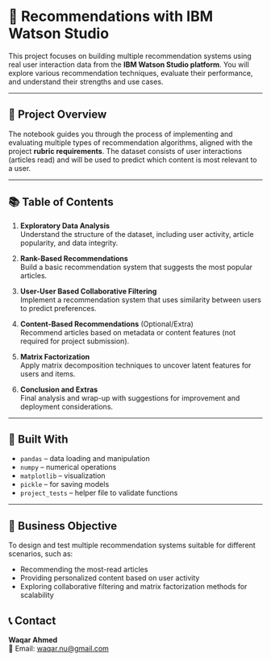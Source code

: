 # 🤖 Recommendations with IBM Watson Studio

This project focuses on building multiple recommendation systems using real user interaction data from the **IBM Watson Studio platform**. You will explore various recommendation techniques, evaluate their performance, and understand their strengths and use cases.

---

## 📘 Project Overview

The notebook guides you through the process of implementing and evaluating multiple types of recommendation algorithms, aligned with the project **rubric requirements**. The dataset consists of user interactions (articles read) and will be used to predict which content is most relevant to a user.

---

## 📚 Table of Contents

1. **Exploratory Data Analysis**  
   Understand the structure of the dataset, including user activity, article popularity, and data integrity.

2. **Rank-Based Recommendations**  
   Build a basic recommendation system that suggests the most popular articles.

3. **User-User Based Collaborative Filtering**  
   Implement a recommendation system that uses similarity between users to predict preferences.

4. **Content-Based Recommendations** (Optional/Extra)  
   Recommend articles based on metadata or content features (not required for project submission).

5. **Matrix Factorization**  
   Apply matrix decomposition techniques to uncover latent features for users and items.

6. **Conclusion and Extras**  
   Final analysis and wrap-up with suggestions for improvement and deployment considerations.

---

## 🧰 Built With

- `pandas` – data loading and manipulation  
- `numpy` – numerical operations  
- `matplotlib` – visualization  
- `pickle` – for saving models  
- `project_tests` – helper file to validate functions

---

## 🎯 Business Objective

To design and test multiple recommendation systems suitable for different scenarios, such as:

- Recommending the most-read articles
- Providing personalized content based on user activity
- Exploring collaborative filtering and matrix factorization methods for scalability

## 📞 Contact

**Waqar Ahmed**  
📧 Email: waqar.nu@gmail.com



